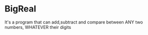 # BigReal
It's a program that can add,subtract and compare between ANY two numbers, WHATEVER their digits 
